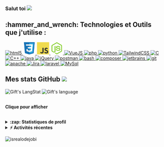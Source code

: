 ### Salut toi <img src="https://media.giphy.com/media/hvRJCLFzcasrR4ia7z/giphy.gif" width="30px">

<h2 align="left">:hammer_and_wrench: Technologies et Outils que j'utilise :</h2>
<p align="left">
   <a href="https://www.w3.org/html/" target="_blank"> <img src="https://cdn.jsdelivr.net/gh/devicons/devicon/icons/html5/html5-original.svg" alt="html5" width="40" height="40"/> </a>
   <a href="https://www.w3schools.com/css/" target="_blank"> <img src="https://raw.githubusercontent.com/devicons/devicon/master/icons/css3/css3-original.svg" alt="css3" width="40" height="40"/> </a>
   <a href="https://developer.mozilla.org/en-US/docs/Web/JavaScript" target="_blank"> <img src="https://raw.githubusercontent.com/devicons/devicon/master/icons/javascript/javascript-original.svg" alt="javascript" width="40" height="40"/> </a>
   <a href="https://nodejs.org" target="_blank"> <img src="https://raw.githubusercontent.com/devicons/devicon/master/icons/nodejs/nodejs-original.svg" alt="nodejs" width="40" height="40"/> </a>
   <a href="https://vuejs.org/" target="_blank"> <img src="https://cdn.jsdelivr.net/gh/devicons/devicon/icons/vuejs/vuejs-original.svg" alt="VueJS" width="40" height="40"/> </a>
   <a href="https://www.php.net/" target="_blank"> <img src="https://cdn.jsdelivr.net/gh/devicons/devicon/icons/php/php-plain.svg" alt="php" width="40" height="40"/> </a>
   <a href="https://www.python.org/" target="_blank"> <img src="https://cdn.jsdelivr.net/gh/devicons/devicon/icons/python/python-original.svg" alt="python" width="40" height="40"/> </a>
   <a href="https://tailwindcss.com/" target="_blank"> <img src="https://cdn.jsdelivr.net/gh/devicons/devicon/icons/tailwindcss/tailwindcss-plain.svg" alt="TailwindCSS" width="40" height="40"/> </a>
   <a href="https://fr.wikipedia.org/wiki/C_(langage)" target="_blank"> <img src="https://cdn.jsdelivr.net/gh/devicons/devicon/icons/c/c-plain.svg" alt="C" width="40" height="40"/> </a>
   <a href="https://isocpp.org/" target="_blank"> <img src="https://cdn.jsdelivr.net/gh/devicons/devicon/icons/cplusplus/cplusplus-plain.svg" alt="C++" width="40" height="40"/> </a>
   <a href="https://www.java.com/fr/" target="_blank"> <img src="https://cdn.jsdelivr.net/gh/devicons/devicon/icons/java/java-original.svg" alt="java" width="40" height="40"/> </a>
   <a href="https://jquery.com/" target="_blank"> <img src="https://cdn.jsdelivr.net/gh/devicons/devicon/icons/jquery/jquery-original-wordmark.svg" alt="jQuery" width="40" height="40"/> </a>
   <a href="https://www.postman.com/" target="_blank"> <img src="https://www.vectorlogo.zone/logos/getpostman/getpostman-icon.svg" alt="postman" width="40" height="40"/> </a>
   <a href="https://www.gnu.org/software/bash/" target="_blank"> <img src="https://cdn.jsdelivr.net/gh/devicons/devicon/icons/bash/bash-original.svg" alt="bash" width="40" height="40"/> </a>
   <a href="https://getcomposer.org/" target="_blank"> <img src="https://cdn.jsdelivr.net/gh/devicons/devicon/icons/composer/composer-original.svg" alt="composer" width="40" height="40"/> </a>
   <a href="https://www.jetbrains.com/" target="_blank"> <img src="https://cdn.jsdelivr.net/gh/devicons/devicon/icons/jetbrains/jetbrains-original.svg" alt="jetbrains" width="40" height="40"/> </a>
   <a href="https://git-scm.com/" target="_blank"> <img src="https://www.vectorlogo.zone/logos/git-scm/git-scm-icon.svg" alt="git" width="40" height="40"/> </a>
   <a href="https://httpd.apache.org/" target="_blank"> <img src="https://cdn.jsdelivr.net/gh/devicons/devicon/icons/apache/apache-original.svg" alt="apache" width="40" height="40"/> </a>
   <a href="https://www.atlassian.com/fr/software/jira" target="_blank"> <img src="https://cdn.jsdelivr.net/gh/devicons/devicon/icons/jira/jira-original-wordmark.svg" alt="Jira" width="40" height="40"/> </a>
   <a href="https://laravel.com/" target="_blank"> <img src="https://cdn.jsdelivr.net/gh/devicons/devicon/icons/laravel/laravel-plain-wordmark.svg" alt="laravel" width="40" height="40"/> </a>
   <a href="https://www.mysql.com/fr/" target="_blank"> <img src="https://cdn.jsdelivr.net/gh/devicons/devicon/icons/mysql/mysql-original-wordmark.svg" alt="MySql" width="40" height="40"/> </a>
</p>


##  Mes stats GitHub <img src = "https://i.pinimg.com/originals/65/c4/f4/65c4f452571be1261e9c623f7da488ac.gif" width = 35px>

<div>
   <img align="center" src="https://github-readme-streak-stats.herokuapp.com/?user=Antho57&theme=material-palenight&count_private=true&show_icons=true&border_color=c691e9" alt="Gift's LangStat" height="192px"  width="450px"/>
   
  <img align="center" src="https://github-readme-stats.vercel.app/api/top-langs?username=Antho57&langs_count=10&show_icons=true&locale=en&layout=compact&theme=material-palenight&count_private=true&custom_title=Langages%20les%20plus%20utilisés" alt="Gift's language" height="192px"  width="450px"/>
</div>
<br/>

**Clique pour afficher**

<br/>
<details>
  <summary><b>:zap: Statistiques de profil </b></summary>
   <br/>
  <img src="https://github-readme-stats.anuraghazra1.vercel.app/api?username=Antho57&show_icons=true&theme=material-palenight&count_private=true&custom_title=Statistiques%20GitHub%20d'Anthony%20Briot" />
</details>
<details>
  <summary><b>⚡ Activités récentes </b></summary>
  <br/>
   <a href="https://github.com/Antho57/"><img alt="Gift' Activity Graph" src="https://activity-graph.herokuapp.com/graph?username=Antho57&custom_title=Graphique%20des%20contributions&theme=material-palenight" /></a>
  <br/>
</details>

<!-- GitHub section: END -->

<!-- Profile Views -->

<p align="left"> <img src="https://komarev.com/ghpvc/?username=Antho57&label=Vues%20du%20profil&color=c691e9&style=flat" alt="isrealodejobi" />
</p>

<!-- THE END -->

<!--
**Antho57/Antho57** is a ✨ _special_ ✨ repository because its `README.md` (this file) appears on your GitHub profile.

Here are some ideas to get you started:

- 🔭 I’m currently working on ...
- 🌱 I’m currently learning ...
- 👯 I’m looking to collaborate on ...
- 🤔 I’m looking for help with ...
- 💬 Ask me about ...
- 📫 How to reach me: ...
- 😄 Pronouns: ...
- ⚡ Fun fact: ...
-->

